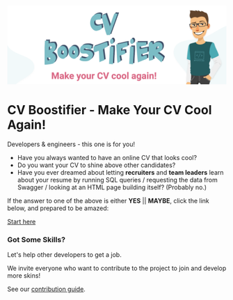 <p  align="center">

<img  src="https://raw.githubusercontent.com/outbrain/cv-boostifier/master/screenshots/screenshot_1.png?raw=true"  alt="CV Boostifier"/>

</p>

# CV Boostifier - Make Your CV Cool Again!

Developers & engineers - this one is for you!

* Have you always wanted to have an online CV that looks cool? 
* Do you want your CV to shine above other candidates? 
* Have you ever dreamed about letting **recruiters** and **team leaders** learn about your resume by running SQL queries / requesting the data from Swagger / looking at an HTML page building itself? (Probably no.)

If the answer to one of the above is either **YES** || **MAYBE**, click the link below, and prepared to be amazed:

[Start here](https://cv-boostifier.netlify.app)

### Got Some Skills?

Let's help other developers to get a job.

We invite everyone who want to contribute to the project to join and develop more skins!

See our [contribution guide](CONTRIBUTING.md).
